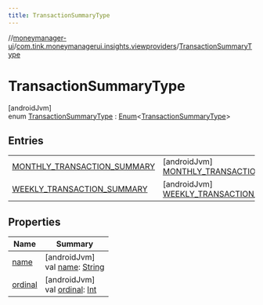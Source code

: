 ```yaml
---
title: TransactionSummaryType
---
```

//[moneymanager-ui](../../../index.html)/[com.tink.moneymanagerui.insights.viewproviders](../index.html)/[TransactionSummaryType](index.html)



# TransactionSummaryType



[androidJvm]\
enum [TransactionSummaryType](index.html) : [Enum](https://kotlinlang.org/api/latest/jvm/stdlib/kotlin/-enum/index.html)&lt;[TransactionSummaryType](index.html)&gt;



## Entries


| | |
|---|---|
| [MONTHLY_TRANSACTION_SUMMARY](-m-o-n-t-h-l-y_-t-r-a-n-s-a-c-t-i-o-n_-s-u-m-m-a-r-y/index.html) | [androidJvm]<br>[MONTHLY_TRANSACTION_SUMMARY](-m-o-n-t-h-l-y_-t-r-a-n-s-a-c-t-i-o-n_-s-u-m-m-a-r-y/index.html)() |
| [WEEKLY_TRANSACTION_SUMMARY](-w-e-e-k-l-y_-t-r-a-n-s-a-c-t-i-o-n_-s-u-m-m-a-r-y/index.html) | [androidJvm]<br>[WEEKLY_TRANSACTION_SUMMARY](-w-e-e-k-l-y_-t-r-a-n-s-a-c-t-i-o-n_-s-u-m-m-a-r-y/index.html)() |


## Properties


| Name | Summary |
|---|---|
| [name](../../com.tink.service.network/-sdk-client/-t-i-n-k_-l-i-n-k/index.html#-372974862%2FProperties%2F1000845458) | [androidJvm]<br>val [name](../../com.tink.service.network/-sdk-client/-t-i-n-k_-l-i-n-k/index.html#-372974862%2FProperties%2F1000845458): [String](https://kotlinlang.org/api/latest/jvm/stdlib/kotlin/-string/index.html) |
| [ordinal](../../com.tink.service.network/-sdk-client/-t-i-n-k_-l-i-n-k/index.html#-739389684%2FProperties%2F1000845458) | [androidJvm]<br>val [ordinal](../../com.tink.service.network/-sdk-client/-t-i-n-k_-l-i-n-k/index.html#-739389684%2FProperties%2F1000845458): [Int](https://kotlinlang.org/api/latest/jvm/stdlib/kotlin/-int/index.html) |

